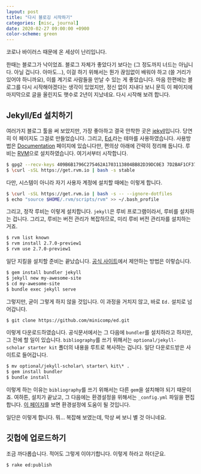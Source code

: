 ```yaml
---
layout: post
title: "다시 블로깅 시작하기"
categories: [misc, journal]
date: 2020-02-27 09:00:00 +0900
color-scheme: green
---
```


코로나 바이러스 때문에 온 세상이 난리입니다. 

한때는 블로그가 낙이었죠. 블로그 자체가 좋았다기 보다는 (그 정도까지 너드는 아닙니다. 아닐 겁니다. 아마도...), 이걸 하기 위해서는 뭔가 끊임없이 배워야 하고 (쓸 거리가 있어야 하니까요), 이를 계기로 사람들을 만날 수 있는 게 좋았습니다. 마음 한편에는 블로그를 다시 시작해야겠다는 생각이 있었지만, 정신 없이 지내다 보니 문득 이 페이지에 마지막으로 글을 올린지도 햇수로 2년이 지났네요. 다시 시작해 보려 합니다.

## Jekyll/Ed 설치하기

여러가지 블로그 툴을 써 보았지만, 가장 좋아하고 결국 안착한 곳은 [jekyll](https://jekyllrb.com/)입니다. 당연히 이 페이지도 그걸로 만들었습니다. 그리고, [Ed.](https://github.com/minicomp/ed)라는 테마를 사용하였습니다. 사용방법은 [Documentation](https://minicomp.github.io/ed/documentation/) 페이지에 있습니다만, 편의상 아래에 간략히 정리해 둡니다. 루비는 [RVM](https://rvm.io/)으로 설치하였습니다. 여기서부터 시작합니다.

~~~bash
$ gpg2 --recv-keys 409B6B1796C275462A1703113804BB82D39DC0E3 7D2BAF1CF37B13E2069D6956105BD0E739499BDB
$ \curl -sSL https://get.rvm.io | bash -s stable
~~~

다만, 시스템이 아니라 자기 사용자 계정에 설치할 때에는 이렇게 합니다.

~~~bash
$ \curl -sSL https://get.rvm.io | bash -s -- --ignore-dotfiles
$ echo "source $HOME/.rvm/scripts/rvm" >> ~/.bash_profile
~~~

그리고, 정작 루비는 이렇게 설치합니다. `jekyll`은 루비 프로그램이라서, 루비를 설치하는 겁니다. 그리고, 루비는 버전 관리가 복잡하므로, 미리 루비 버전 관리자를 설치하는거죠.

~~~bash
$ rvm list known
$ rvm install 2.7.0-preview1
$ rvm use 2.7.0-preview1
~~~

일단 지킬을 설치할 준비는 끝났습니다. [공식 사이트](https://jekyllrb.com/)에서 제안하는 방법은 이렇습니다.

~~~bash
$ gem install bundler jekyll
$ jekyll new my-awesome-site
$ cd my-awesome-site
$ bundle exec jekyll serve
~~~

그렇지만, 굳이 그렇게 하지 않을 것입니다. 이 과정을 거치지 않고, 바로 `Ed.` 설치로 넘어갑니다.

~~~bash
$ git clone https://github.com/minicomp/ed.git
~~~

이렇게 다운로드하였습니다. 공식문서에서는 그 다음에 `bundler`를 설치하라고 하지만, 그 전에 할 일이 있습니다. `bibliography`를 쓰기 위해서는 `optional/jekyll-scholar starter kit` 폴더의 내용을 루트로 복사하는 겁니다. 일단 다운로드받은 사이트로 들어갑니다.

~~~bash
$ mv optional/jekyll-scholar\ starter\ kit\* .
$ gem install bundler
$ bundle install
~~~

이렇게 하는 이유는 `bibliography`를 쓰기 위해서는 다른 `gem`을 설치해야 되기 때문이죠. 여하튼, 설치가 끝났고, 그 다음에는 환경설정을 위해서는 `_config.yml` 파일을 편집합니다. [이 페이지](https://jekyllrb-ko.github.io/docs/configuration/)를 보면 환경설정에 도움이 될 것입니다.

일단은 이렇게 합니다. 뭐... 복잡해 보였는데, 막상 써 보니 별 것 아니네요.

## 깃헙에 업로드하기 

조금 까다롭습니다.  적어도 그렇게 이야기합니다. 이렇게 하라고 하더군요.

~~~bash
$ rake ed:publish
~~~